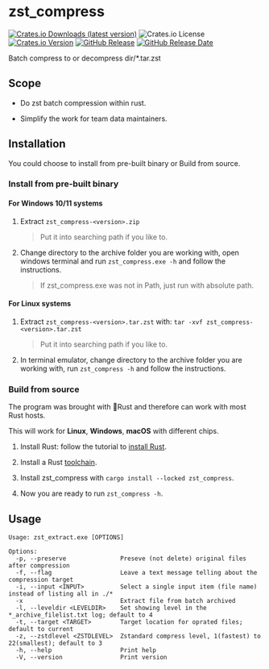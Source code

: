 # zst_compress

[![Crates.io Downloads (latest version)](https://img.shields.io/crates/dv/zst_compress)](https://crates.io/crates/zst_compress)
![Crates.io License](https://img.shields.io/crates/l/zst_compress)
[![Crates.io Version](https://img.shields.io/crates/v/zst_compress)](https://crates.io/crates/zst_compress)
[![GitHub Release](https://img.shields.io/github/v/release/Zelin2001/zst_compress)](https://github.com/Zelin2001/zst_compress)
[![GitHub Release Date](https://img.shields.io/github/release-date/Zelin2001/zst_compress)](https://github.com/Zelin2001/zst_compress)

Batch compress to or decompress dir/\*.tar.zst

## Scope

- Do zst batch compression within rust.

- Simplify the work for team data maintainers.

## Installation

You could choose to install from pre-built binary or Build from source.

### Install from pre-built binary

#### For Windows 10/11 systems

1. Extract `zst_compress-<version>.zip`

   > Put it into searching path if you like to.

2. Change directory to the archive folder you are working with,
   open windows terminal and run `zst_compress.exe -h` and follow the instructions.

   > If zst_compress.exe was not in Path, just run with absolute path.

#### For Linux systems

1. Extract `zst_compress-<version>.tar.zst` with:
   `tar -xvf zst_compress-<version>.tar.zst`

   > Put it into searching path if you like to.

2. In terminal emulator, change directory to the archive folder you are working with,
   run `zst_compress -h` and follow the instructions.

### Build from source

The program was brought with 🦀Rust and therefore can work with most Rust hosts.

This will work for **Linux**, **Windows**, **macOS** with different chips.

1. Install Rust: follow the tutorial to
   [install Rust](https://www.rust-lang.org/tools/install).

2. Install a Rust [toolchain](https://rust-lang.github.io/rustup/concepts/toolchains.html).

3. Install zst_compress with `cargo install --locked zst_compress`.

4. Now you are ready to run `zst_compress -h`.

## Usage

```
Usage: zst_extract.exe [OPTIONS]

Options:
  -p, --preserve               Preseve (not delete) original files after compression
  -f, --flag                   Leave a text message telling about the compression target
  -i, --input <INPUT>          Select a single input item (file name) instead of listing all in ./*
  -x                           Extract file from batch archived
  -l, --leveldir <LEVELDIR>    Set showing level in the *_archive_filelist.txt log; default to 4
  -t, --target <TARGET>        Target location for oprated files; default to current
  -z, --zstdlevel <ZSTDLEVEL>  Zstandard compress level, 1(fastest) to 22(smallest); default to 3
  -h, --help                   Print help
  -V, --version                Print version
```

